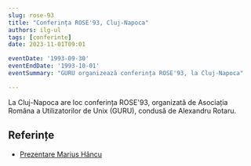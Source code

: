```yaml
---
slug: rose-93
title: "Conferința ROSE'93, Cluj-Napoca"
authors: ilg-ul
tags: [conferinte]
date: 2023-11-01T09:01

eventDate: '1993-09-30'
eventEndDate: '1993-10-01'
eventSummary: "GURU organizează conferința ROSE'93, la Cluj-Napoca"

---
```


La Cluj-Napoca are loc conferința ROSE'93, organizată de Asociația Româna
a Utilizatorilor de Unix (GURU), condusă de Alexandru Rotaru.

<!-- truncate -->

## Referințe

- [Prezentare Marius Hâncu](http://linux.punct.info/rose93.html)
